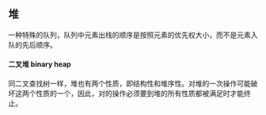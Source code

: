 ## 堆

一种特殊的队列，队列中元素出栈的顺序是按照元素的优先权大小，而不是元素入队的先后顺序。

#### 二叉堆 binary heap

同二叉查找树一样，堆也有两个性质，即结构性和堆序性。对堆的一次操作可能破坏这两个性质的一个，因此，对的操作必须要到堆的所有性质都被满足时才能终止。



